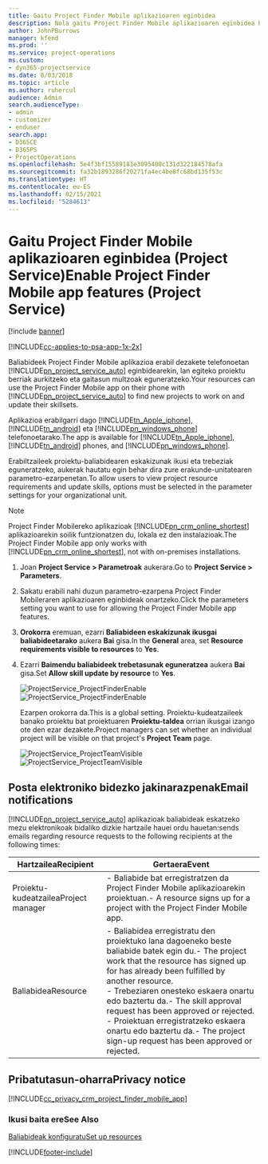```yaml
---
title: Gaitu Project Finder Mobile aplikazioaren eginbidea
description: Nola gaitu Project Finder Mobile aplikazioaren eginbidea Project Service-rako
author: JohnPBurrows
manager: kfend
ms.prod: ''
ms.service: project-operations
ms.custom:
- dyn365-projectservice
ms.date: 8/03/2018
ms.topic: article
ms.author: ruhercul
audience: Admin
search.audienceType:
- admin
- customizer
- enduser
search.app:
- D365CE
- D365PS
- ProjectOperations
ms.openlocfilehash: 5e4f3bf15589181e3095400c131d322184578afa
ms.sourcegitcommit: fa32b1893286f20271fa4ec4be8fc68bd135f53c
ms.translationtype: HT
ms.contentlocale: eu-ES
ms.lasthandoff: 02/15/2021
ms.locfileid: "5284613"
---
```

# <a name="enable-project-finder-mobile-app-features-project-service"></a><span data-ttu-id="6a274-103">Gaitu Project Finder Mobile aplikazioaren eginbidea (Project Service)</span><span class="sxs-lookup"><span data-stu-id="6a274-103">Enable Project Finder Mobile app features (Project Service)</span></span>

[!include [banner](../includes/psa-now-project-operations.md)]

[!INCLUDE[cc-applies-to-psa-app-1x-2x](../includes/cc-applies-to-psa-app-1x-2x.md)]

<span data-ttu-id="6a274-104">Baliabideek Project Finder Mobile aplikazioa erabil dezakete telefonoetan [!INCLUDE[pn_project_service_auto](../includes/pn-project-service-auto.md)] eginbidearekin, lan egiteko proiektu berriak aurkitzeko eta gaitasun multzoak eguneratzeko.</span><span class="sxs-lookup"><span data-stu-id="6a274-104">Your resources can use the Project Finder Mobile app on their phone with [!INCLUDE[pn_project_service_auto](../includes/pn-project-service-auto.md)] to find new projects to work on and update their skillsets.</span></span>  
  
 <span data-ttu-id="6a274-105">Aplikazioa erabilgarri dago [!INCLUDE[tn_Apple_iphone](../includes/tn-apple-iphone.md)], [!INCLUDE[tn_android](../includes/tn-android.md)] eta [!INCLUDE[pn_windows_phone](../includes/pn-windows-phone.md)] telefonoetarako.</span><span class="sxs-lookup"><span data-stu-id="6a274-105">The app is available for [!INCLUDE[tn_Apple_iphone](../includes/tn-apple-iphone.md)], [!INCLUDE[tn_android](../includes/tn-android.md)] phones, and [!INCLUDE[pn_windows_phone](../includes/pn-windows-phone.md)].</span></span>  
    
 <span data-ttu-id="6a274-106">Erabiltzaileek proiektu-baliabidearen eskakizunak ikusi eta trebeziak eguneratzeko, aukerak hautatu egin behar dira zure erakunde-unitatearen parametro-ezarpenetan.</span><span class="sxs-lookup"><span data-stu-id="6a274-106">To allow users to view project resource requirements and update skills, options must be selected in the parameter settings for your organizational unit.</span></span>
  
> [!NOTE]
>  <span data-ttu-id="6a274-107">Project Finder Mobilereko aplikazioak [!INCLUDE[pn_crm_online_shortest](../includes/pn-crm-online-shortest.md)] aplikazioarekin soilik funtzionatzen du, lokala ez den instalazioak.</span><span class="sxs-lookup"><span data-stu-id="6a274-107">The Project Finder Mobile app only works with [!INCLUDE[pn_crm_online_shortest](../includes/pn-crm-online-shortest.md)], not with on-premises installations.</span></span>  
  
1. <span data-ttu-id="6a274-108">Joan **Project Service > Parametroak** aukerara.</span><span class="sxs-lookup"><span data-stu-id="6a274-108">Go to **Project Service > Parameters**.</span></span>  
  
2. <span data-ttu-id="6a274-109">Sakatu erabili nahi duzun parametro-ezarpena Project Finder Mobileraren aplikazioaren eginbideak onartzeko.</span><span class="sxs-lookup"><span data-stu-id="6a274-109">Click the parameters setting you want to use for allowing the Project Finder Mobile app features.</span></span>  
  
3. <span data-ttu-id="6a274-110">**Orokorra** eremuan, ezarri **Baliabideen eskakizunak ikusgai baliabideetarako** aukera **Bai** gisa.</span><span class="sxs-lookup"><span data-stu-id="6a274-110">In the **General** area, set **Resource requirements visible to resources** to **Yes**.</span></span>  
  
4. <span data-ttu-id="6a274-111">Ezarri **Baimendu baliabideek trebetasunak eguneratzea** aukera **Bai** gisa.</span><span class="sxs-lookup"><span data-stu-id="6a274-111">Set **Allow skill update by resource** to **Yes**.</span></span>  
  
   <span data-ttu-id="6a274-112">![ProjectService_ProjectFinderEnable](../psa/media/project-service-project-finder-enable.png "ProjectService_ProjectFinderEnable")</span><span class="sxs-lookup"><span data-stu-id="6a274-112">![ProjectService_ProjectFinderEnable](../psa/media/project-service-project-finder-enable.png "ProjectService_ProjectFinderEnable")</span></span>  
  
   <span data-ttu-id="6a274-113">Ezarpen orokorra da.</span><span class="sxs-lookup"><span data-stu-id="6a274-113">This is a global setting.</span></span> <span data-ttu-id="6a274-114">Proiektu-kudeatzaileek banako proiektu bat proiektuaren **Proiektu-taldea** orrian ikusgai izango ote den ezar dezakete.</span><span class="sxs-lookup"><span data-stu-id="6a274-114">Project managers can set whether an individual project will be visible on that project's **Project Team** page.</span></span>  
  
   <span data-ttu-id="6a274-115">![ProjectService_ProjectTeamVisible](../psa/media/project-service-project-team-visible.png "ProjectService_ProjectTeamVisible")</span><span class="sxs-lookup"><span data-stu-id="6a274-115">![ProjectService_ProjectTeamVisible](../psa/media/project-service-project-team-visible.png "ProjectService_ProjectTeamVisible")</span></span>  
  
## <a name="email-notifications"></a><span data-ttu-id="6a274-116">Posta elektroniko bidezko jakinarazpenak</span><span class="sxs-lookup"><span data-stu-id="6a274-116">Email notifications</span></span>  
 [!INCLUDE[pn_project_service_auto](../includes/pn-project-service-auto.md)] <span data-ttu-id="6a274-117">aplikazioak baliabideak eskatzeko mezu elektronikoak bidaliko dizkie hartzaile hauei ordu hauetan:</span><span class="sxs-lookup"><span data-stu-id="6a274-117">sends emails regarding resource requests to the following recipients at the following times:</span></span>  
  
|<span data-ttu-id="6a274-118">Hartzailea</span><span class="sxs-lookup"><span data-stu-id="6a274-118">Recipient</span></span>|<span data-ttu-id="6a274-119">Gertaera</span><span class="sxs-lookup"><span data-stu-id="6a274-119">Event</span></span>|  
|---------------|-----------|  
|<span data-ttu-id="6a274-120">Proiektu-kudeatzailea</span><span class="sxs-lookup"><span data-stu-id="6a274-120">Project manager</span></span>|<span data-ttu-id="6a274-121">- Baliabide bat erregistratzen da Project Finder Mobile aplikazioarekin proiektuan.</span><span class="sxs-lookup"><span data-stu-id="6a274-121">- A resource signs up for a project with the Project Finder Mobile app.</span></span>|  
|<span data-ttu-id="6a274-122">Baliabidea</span><span class="sxs-lookup"><span data-stu-id="6a274-122">Resource</span></span>|<span data-ttu-id="6a274-123">- Baliabidea erregistratu den proiektuko lana dagoeneko beste baliabide batek egin du.</span><span class="sxs-lookup"><span data-stu-id="6a274-123">- The project work that the resource has signed up for has already been fulfilled by another resource.</span></span><br /><span data-ttu-id="6a274-124">- Trebeziaren onesteko eskaera onartu edo baztertu da.</span><span class="sxs-lookup"><span data-stu-id="6a274-124">- The skill approval request has been approved or rejected.</span></span><br /><span data-ttu-id="6a274-125">- Proiektuan erregistratzeko eskaera onartu edo baztertu da.</span><span class="sxs-lookup"><span data-stu-id="6a274-125">- The project sign-up request has been approved or rejected.</span></span>|  
  
## <a name="privacy-notice"></a><span data-ttu-id="6a274-126">Pribatutasun-oharra</span><span class="sxs-lookup"><span data-stu-id="6a274-126">Privacy notice</span></span>  
 [!INCLUDE[cc_privacy_crm_project_finder_mobile_app](../includes/cc-privacy-crm-project-finder-mobile-app.md)]  
  
### <a name="see-also"></a><span data-ttu-id="6a274-127">Ikusi baita ere</span><span class="sxs-lookup"><span data-stu-id="6a274-127">See Also</span></span>  
 [<span data-ttu-id="6a274-128">Baliabideak konfiguratu</span><span class="sxs-lookup"><span data-stu-id="6a274-128">Set up resources</span></span>](../psa/set-up-resources.md)


[!INCLUDE[footer-include](../includes/footer-banner.md)]